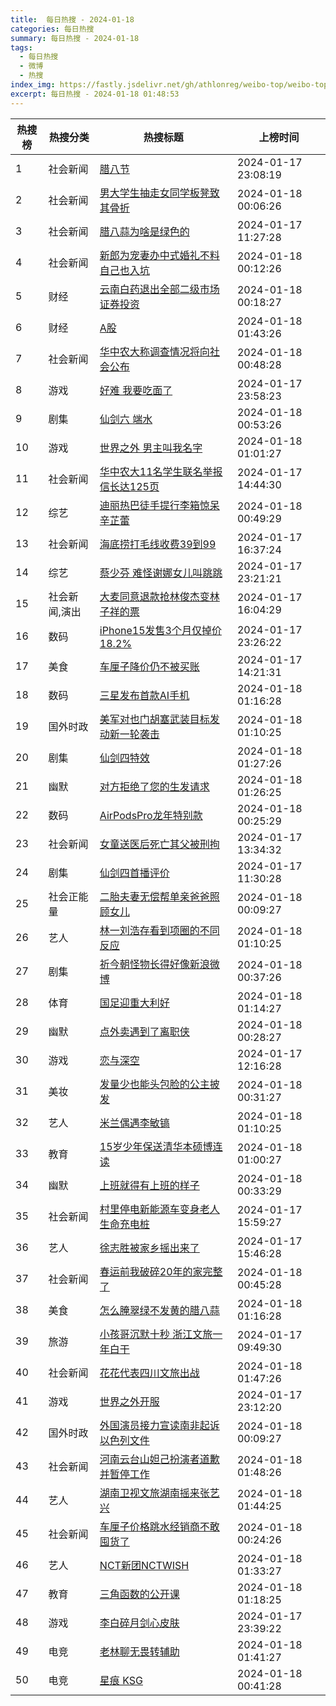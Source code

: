 ```yaml
---
title:  每日热搜 - 2024-01-18
categories: 每日热搜
summary: 每日热搜 - 2024-01-18
tags:
  - 每日热搜
  - 微博
  - 热搜
index_img: https://fastly.jsdelivr.net/gh/athlonreg/weibo-top/weibo-top.jpeg
excerpt: 每日热搜 - 2024-01-18 01:48:53
---
```


| 热搜榜 | 热搜分类 | 热搜标题 | 上榜时间 |
| --- | --- | --- | --- |
| 1 | 社会新闻 | [腊八节](https://s.weibo.com/weibo%3Fq%3D%2523%E8%85%8A%E5%85%AB%E8%8A%82%2523) | 2024-01-17 23:08:19 | 
| 2 | 社会新闻 | [男大学生抽走女同学板凳致其骨折](https://s.weibo.com/weibo%3Fq%3D%2523%E7%94%B7%E5%A4%A7%E5%AD%A6%E7%94%9F%E6%8A%BD%E8%B5%B0%E5%A5%B3%E5%90%8C%E5%AD%A6%E6%9D%BF%E5%87%B3%E8%87%B4%E5%85%B6%E9%AA%A8%E6%8A%98%2523) | 2024-01-18 00:06:26 | 
| 3 | 社会新闻 | [腊八蒜为啥是绿色的](https://s.weibo.com/weibo%3Fq%3D%2523%E8%85%8A%E5%85%AB%E8%92%9C%E4%B8%BA%E5%95%A5%E6%98%AF%E7%BB%BF%E8%89%B2%E7%9A%84%2523) | 2024-01-17 11:27:28 | 
| 4 | 社会新闻 | [新郎为宠妻办中式婚礼不料自己也入坑](https://s.weibo.com/weibo%3Fq%3D%2523%E6%96%B0%E9%83%8E%E4%B8%BA%E5%AE%A0%E5%A6%BB%E5%8A%9E%E4%B8%AD%E5%BC%8F%E5%A9%9A%E7%A4%BC%E4%B8%8D%E6%96%99%E8%87%AA%E5%B7%B1%E4%B9%9F%E5%85%A5%E5%9D%91%2523) | 2024-01-18 00:12:26 | 
| 5 | 财经 | [云南白药退出全部二级市场证券投资](https://s.weibo.com/weibo%3Fq%3D%2523%E4%BA%91%E5%8D%97%E7%99%BD%E8%8D%AF%E9%80%80%E5%87%BA%E5%85%A8%E9%83%A8%E4%BA%8C%E7%BA%A7%E5%B8%82%E5%9C%BA%E8%AF%81%E5%88%B8%E6%8A%95%E8%B5%84%2523) | 2024-01-18 00:18:27 | 
| 6 | 财经 | [A股](https://s.weibo.com/weibo%3Fq%3D%2523A%E8%82%A1%2523) | 2024-01-18 01:43:26 | 
| 7 | 社会新闻 | [华中农大称调查情况将向社会公布](https://s.weibo.com/weibo%3Fq%3D%2523%E5%8D%8E%E4%B8%AD%E5%86%9C%E5%A4%A7%E7%A7%B0%E8%B0%83%E6%9F%A5%E6%83%85%E5%86%B5%E5%B0%86%E5%90%91%E7%A4%BE%E4%BC%9A%E5%85%AC%E5%B8%83%2523) | 2024-01-18 00:48:28 | 
| 8 | 游戏 | [好难 我要吃面了](https://s.weibo.com/weibo%3Fq%3D%2523%E5%A5%BD%E9%9A%BE%20%E6%88%91%E8%A6%81%E5%90%83%E9%9D%A2%E4%BA%86%2523) | 2024-01-17 23:58:23 | 
| 9 | 剧集 | [仙剑六 端水](https://s.weibo.com/weibo%3Fq%3D%2523%E4%BB%99%E5%89%91%E5%85%AD%20%E7%AB%AF%E6%B0%B4%2523) | 2024-01-18 00:53:26 | 
| 10 | 游戏 | [世界之外 男主叫我名字](https://s.weibo.com/weibo%3Fq%3D%2523%E4%B8%96%E7%95%8C%E4%B9%8B%E5%A4%96%20%E7%94%B7%E4%B8%BB%E5%8F%AB%E6%88%91%E5%90%8D%E5%AD%97%2523) | 2024-01-18 01:01:27 | 
| 11 | 社会新闻 | [华中农大11名学生联名举报信长达125页](https://s.weibo.com/weibo%3Fq%3D%2523%E5%8D%8E%E4%B8%AD%E5%86%9C%E5%A4%A711%E5%90%8D%E5%AD%A6%E7%94%9F%E8%81%94%E5%90%8D%E4%B8%BE%E6%8A%A5%E4%BF%A1%E9%95%BF%E8%BE%BE125%E9%A1%B5%2523) | 2024-01-17 14:44:30 | 
| 12 | 综艺 | [迪丽热巴徒手提行李箱惊呆辛芷蕾](https://s.weibo.com/weibo%3Fq%3D%2523%E8%BF%AA%E4%B8%BD%E7%83%AD%E5%B7%B4%E5%BE%92%E6%89%8B%E6%8F%90%E8%A1%8C%E6%9D%8E%E7%AE%B1%E6%83%8A%E5%91%86%E8%BE%9B%E8%8A%B7%E8%95%BE%2523) | 2024-01-18 00:49:29 | 
| 13 | 社会新闻 | [海底捞打毛线收费39到99](https://s.weibo.com/weibo%3Fq%3D%2523%E6%B5%B7%E5%BA%95%E6%8D%9E%E6%89%93%E6%AF%9B%E7%BA%BF%E6%94%B6%E8%B4%B939%E5%88%B099%2523) | 2024-01-17 16:37:24 | 
| 14 | 综艺 | [蔡少芬 难怪谢娜女儿叫跳跳](https://s.weibo.com/weibo%3Fq%3D%2523%E8%94%A1%E5%B0%91%E8%8A%AC%20%E9%9A%BE%E6%80%AA%E8%B0%A2%E5%A8%9C%E5%A5%B3%E5%84%BF%E5%8F%AB%E8%B7%B3%E8%B7%B3%2523) | 2024-01-17 23:21:21 | 
| 15 | 社会新闻,演出 | [大麦同意退款抢林俊杰变林子祥的票](https://s.weibo.com/weibo%3Fq%3D%2523%E5%A4%A7%E9%BA%A6%E5%90%8C%E6%84%8F%E9%80%80%E6%AC%BE%E6%8A%A2%E6%9E%97%E4%BF%8A%E6%9D%B0%E5%8F%98%E6%9E%97%E5%AD%90%E7%A5%A5%E7%9A%84%E7%A5%A8%2523) | 2024-01-17 16:04:29 | 
| 16 | 数码 | [iPhone15发售3个月仅掉价18.2%](https://s.weibo.com/weibo%3Fq%3D%2523iPhone15%E5%8F%91%E5%94%AE3%E4%B8%AA%E6%9C%88%E4%BB%85%E6%8E%89%E4%BB%B718.2%25%2523) | 2024-01-17 23:26:22 | 
| 17 | 美食 | [车厘子降价仍不被买账](https://s.weibo.com/weibo%3Fq%3D%2523%E8%BD%A6%E5%8E%98%E5%AD%90%E9%99%8D%E4%BB%B7%E4%BB%8D%E4%B8%8D%E8%A2%AB%E4%B9%B0%E8%B4%A6%2523) | 2024-01-17 14:21:31 | 
| 18 | 数码 | [三星发布首款AI手机](https://s.weibo.com/weibo%3Fq%3D%2523%E4%B8%89%E6%98%9F%E5%8F%91%E5%B8%83%E9%A6%96%E6%AC%BEAI%E6%89%8B%E6%9C%BA%2523) | 2024-01-18 01:16:28 | 
| 19 | 国外时政 | [美军对也门胡塞武装目标发动新一轮袭击](https://s.weibo.com/weibo%3Fq%3D%2523%E7%BE%8E%E5%86%9B%E5%AF%B9%E4%B9%9F%E9%97%A8%E8%83%A1%E5%A1%9E%E6%AD%A6%E8%A3%85%E7%9B%AE%E6%A0%87%E5%8F%91%E5%8A%A8%E6%96%B0%E4%B8%80%E8%BD%AE%E8%A2%AD%E5%87%BB%2523) | 2024-01-18 01:10:25 | 
| 20 | 剧集 | [仙剑四特效](https://s.weibo.com/weibo%3Fq%3D%2523%E4%BB%99%E5%89%91%E5%9B%9B%E7%89%B9%E6%95%88%2523) | 2024-01-18 01:27:26 | 
| 21 | 幽默 | [对方拒绝了您的生发请求](https://s.weibo.com/weibo%3Fq%3D%2523%E5%AF%B9%E6%96%B9%E6%8B%92%E7%BB%9D%E4%BA%86%E6%82%A8%E7%9A%84%E7%94%9F%E5%8F%91%E8%AF%B7%E6%B1%82%2523) | 2024-01-18 01:26:25 | 
| 22 | 数码 | [AirPodsPro龙年特别款](https://s.weibo.com/weibo%3Fq%3D%2523AirPodsPro%E9%BE%99%E5%B9%B4%E7%89%B9%E5%88%AB%E6%AC%BE%2523) | 2024-01-18 00:25:29 | 
| 23 | 社会新闻 | [女童送医后死亡其父被刑拘](https://s.weibo.com/weibo%3Fq%3D%2523%E5%A5%B3%E7%AB%A5%E9%80%81%E5%8C%BB%E5%90%8E%E6%AD%BB%E4%BA%A1%E5%85%B6%E7%88%B6%E8%A2%AB%E5%88%91%E6%8B%98%2523) | 2024-01-17 13:34:32 | 
| 24 | 剧集 | [仙剑四首播评价](https://s.weibo.com/weibo%3Fq%3D%2523%E4%BB%99%E5%89%91%E5%9B%9B%E9%A6%96%E6%92%AD%E8%AF%84%E4%BB%B7%2523) | 2024-01-17 11:30:28 | 
| 25 | 社会正能量 | [二胎夫妻无偿帮单亲爸爸照顾女儿](https://s.weibo.com/weibo%3Fq%3D%2523%E4%BA%8C%E8%83%8E%E5%A4%AB%E5%A6%BB%E6%97%A0%E5%81%BF%E5%B8%AE%E5%8D%95%E4%BA%B2%E7%88%B8%E7%88%B8%E7%85%A7%E9%A1%BE%E5%A5%B3%E5%84%BF%2523) | 2024-01-18 00:09:27 | 
| 26 | 艺人 | [林一刘浩存看到项圈的不同反应](https://s.weibo.com/weibo%3Fq%3D%2523%E6%9E%97%E4%B8%80%E5%88%98%E6%B5%A9%E5%AD%98%E7%9C%8B%E5%88%B0%E9%A1%B9%E5%9C%88%E7%9A%84%E4%B8%8D%E5%90%8C%E5%8F%8D%E5%BA%94%2523) | 2024-01-18 01:10:25 | 
| 27 | 剧集 | [祈今朝怪物长得好像新浪微博](https://s.weibo.com/weibo%3Fq%3D%2523%E7%A5%88%E4%BB%8A%E6%9C%9D%E6%80%AA%E7%89%A9%E9%95%BF%E5%BE%97%E5%A5%BD%E5%83%8F%E6%96%B0%E6%B5%AA%E5%BE%AE%E5%8D%9A%2523) | 2024-01-18 00:37:26 | 
| 28 | 体育 | [国足迎重大利好](https://s.weibo.com/weibo%3Fq%3D%2523%E5%9B%BD%E8%B6%B3%E8%BF%8E%E9%87%8D%E5%A4%A7%E5%88%A9%E5%A5%BD%2523) | 2024-01-18 01:14:27 | 
| 29 | 幽默 | [点外卖遇到了离职侠](https://s.weibo.com/weibo%3Fq%3D%2523%E7%82%B9%E5%A4%96%E5%8D%96%E9%81%87%E5%88%B0%E4%BA%86%E7%A6%BB%E8%81%8C%E4%BE%A0%2523) | 2024-01-18 00:28:27 | 
| 30 | 游戏 | [恋与深空](https://s.weibo.com/weibo%3Fq%3D%2523%E6%81%8B%E4%B8%8E%E6%B7%B1%E7%A9%BA%2523) | 2024-01-17 12:16:28 | 
| 31 | 美妆 | [发量少也能头包脸的公主披发](https://s.weibo.com/weibo%3Fq%3D%2523%E5%8F%91%E9%87%8F%E5%B0%91%E4%B9%9F%E8%83%BD%E5%A4%B4%E5%8C%85%E8%84%B8%E7%9A%84%E5%85%AC%E4%B8%BB%E6%8A%AB%E5%8F%91%2523) | 2024-01-18 00:31:27 | 
| 32 | 艺人 | [米兰偶遇李敏镐](https://s.weibo.com/weibo%3Fq%3D%2523%E7%B1%B3%E5%85%B0%E5%81%B6%E9%81%87%E6%9D%8E%E6%95%8F%E9%95%90%2523) | 2024-01-18 01:10:25 | 
| 33 | 教育 | [15岁少年保送清华本硕博连读](https://s.weibo.com/weibo%3Fq%3D%252315%E5%B2%81%E5%B0%91%E5%B9%B4%E4%BF%9D%E9%80%81%E6%B8%85%E5%8D%8E%E6%9C%AC%E7%A1%95%E5%8D%9A%E8%BF%9E%E8%AF%BB%2523) | 2024-01-18 01:00:27 | 
| 34 | 幽默 | [上班就得有上班的样子](https://s.weibo.com/weibo%3Fq%3D%2523%E4%B8%8A%E7%8F%AD%E5%B0%B1%E5%BE%97%E6%9C%89%E4%B8%8A%E7%8F%AD%E7%9A%84%E6%A0%B7%E5%AD%90%2523) | 2024-01-18 00:33:29 | 
| 35 | 社会新闻 | [村里停电新能源车变身老人生命充电桩](https://s.weibo.com/weibo%3Fq%3D%2523%E6%9D%91%E9%87%8C%E5%81%9C%E7%94%B5%E6%96%B0%E8%83%BD%E6%BA%90%E8%BD%A6%E5%8F%98%E8%BA%AB%E8%80%81%E4%BA%BA%E7%94%9F%E5%91%BD%E5%85%85%E7%94%B5%E6%A1%A9%2523) | 2024-01-17 15:59:27 | 
| 36 | 艺人 | [徐志胜被家乡摇出来了](https://s.weibo.com/weibo%3Fq%3D%2523%E5%BE%90%E5%BF%97%E8%83%9C%E8%A2%AB%E5%AE%B6%E4%B9%A1%E6%91%87%E5%87%BA%E6%9D%A5%E4%BA%86%2523) | 2024-01-17 15:46:28 | 
| 37 | 社会新闻 | [春运前我破碎20年的家完整了](https://s.weibo.com/weibo%3Fq%3D%2523%E6%98%A5%E8%BF%90%E5%89%8D%E6%88%91%E7%A0%B4%E7%A2%8E20%E5%B9%B4%E7%9A%84%E5%AE%B6%E5%AE%8C%E6%95%B4%E4%BA%86%2523) | 2024-01-18 00:45:28 | 
| 38 | 美食 | [怎么腌翠绿不发黄的腊八蒜](https://s.weibo.com/weibo%3Fq%3D%2523%E6%80%8E%E4%B9%88%E8%85%8C%E7%BF%A0%E7%BB%BF%E4%B8%8D%E5%8F%91%E9%BB%84%E7%9A%84%E8%85%8A%E5%85%AB%E8%92%9C%2523) | 2024-01-18 01:16:28 | 
| 39 | 旅游 | [小孩哥沉默十秒 浙江文旅一年白干](https://s.weibo.com/weibo%3Fq%3D%2523%E5%B0%8F%E5%AD%A9%E5%93%A5%E6%B2%89%E9%BB%98%E5%8D%81%E7%A7%92%20%E6%B5%99%E6%B1%9F%E6%96%87%E6%97%85%E4%B8%80%E5%B9%B4%E7%99%BD%E5%B9%B2%2523) | 2024-01-17 09:49:30 | 
| 40 | 社会新闻 | [花花代表四川文旅出战](https://s.weibo.com/weibo%3Fq%3D%2523%E8%8A%B1%E8%8A%B1%E4%BB%A3%E8%A1%A8%E5%9B%9B%E5%B7%9D%E6%96%87%E6%97%85%E5%87%BA%E6%88%98%2523) | 2024-01-18 01:47:26 | 
| 41 | 游戏 | [世界之外开服](https://s.weibo.com/weibo%3Fq%3D%2523%E4%B8%96%E7%95%8C%E4%B9%8B%E5%A4%96%E5%BC%80%E6%9C%8D%2523) | 2024-01-17 23:12:20 | 
| 42 | 国外时政 | [外国演员接力宣读南非起诉以色列文件](https://s.weibo.com/weibo%3Fq%3D%2523%E5%A4%96%E5%9B%BD%E6%BC%94%E5%91%98%E6%8E%A5%E5%8A%9B%E5%AE%A3%E8%AF%BB%E5%8D%97%E9%9D%9E%E8%B5%B7%E8%AF%89%E4%BB%A5%E8%89%B2%E5%88%97%E6%96%87%E4%BB%B6%2523) | 2024-01-18 00:09:27 | 
| 43 | 社会新闻 | [河南云台山妲己扮演者道歉并暂停工作](https://s.weibo.com/weibo%3Fq%3D%2523%E6%B2%B3%E5%8D%97%E4%BA%91%E5%8F%B0%E5%B1%B1%E5%A6%B2%E5%B7%B1%E6%89%AE%E6%BC%94%E8%80%85%E9%81%93%E6%AD%89%E5%B9%B6%E6%9A%82%E5%81%9C%E5%B7%A5%E4%BD%9C%2523) | 2024-01-18 01:48:26 | 
| 44 | 艺人 | [湖南卫视文旅湖南摇来张艺兴](https://s.weibo.com/weibo%3Fq%3D%2523%E6%B9%96%E5%8D%97%E5%8D%AB%E8%A7%86%E6%96%87%E6%97%85%E6%B9%96%E5%8D%97%E6%91%87%E6%9D%A5%E5%BC%A0%E8%89%BA%E5%85%B4%2523) | 2024-01-18 01:44:25 | 
| 45 | 社会新闻 | [车厘子价格跳水经销商不敢囤货了](https://s.weibo.com/weibo%3Fq%3D%2523%E8%BD%A6%E5%8E%98%E5%AD%90%E4%BB%B7%E6%A0%BC%E8%B7%B3%E6%B0%B4%E7%BB%8F%E9%94%80%E5%95%86%E4%B8%8D%E6%95%A2%E5%9B%A4%E8%B4%A7%E4%BA%86%2523) | 2024-01-18 00:24:26 | 
| 46 | 艺人 | [NCT新团NCTWISH](https://s.weibo.com/weibo%3Fq%3D%2523NCT%E6%96%B0%E5%9B%A2NCTWISH%2523) | 2024-01-18 01:33:27 | 
| 47 | 教育 | [三角函数的公开课](https://s.weibo.com/weibo%3Fq%3D%2523%E4%B8%89%E8%A7%92%E5%87%BD%E6%95%B0%E7%9A%84%E5%85%AC%E5%BC%80%E8%AF%BE%2523) | 2024-01-18 01:18:25 | 
| 48 | 游戏 | [李白碎月剑心皮肤](https://s.weibo.com/weibo%3Fq%3D%2523%E6%9D%8E%E7%99%BD%E7%A2%8E%E6%9C%88%E5%89%91%E5%BF%83%E7%9A%AE%E8%82%A4%2523) | 2024-01-17 23:39:22 | 
| 49 | 电竞 | [老林聊无畏转辅助](https://s.weibo.com/weibo%3Fq%3D%2523%E8%80%81%E6%9E%97%E8%81%8A%E6%97%A0%E7%95%8F%E8%BD%AC%E8%BE%85%E5%8A%A9%2523) | 2024-01-18 01:41:27 | 
| 50 | 电竞 | [星痕 KSG](https://s.weibo.com/weibo%3Fq%3D%2523%E6%98%9F%E7%97%95%20KSG%2523) | 2024-01-18 00:41:28 | 

